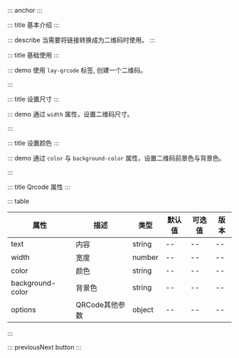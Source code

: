 ::: anchor
:::

::: title 基本介绍
:::

::: describe 当需要将链接转换成为二维码时使用。
:::

::: title 基础使用
:::

::: demo 使用 `lay-qrcode` 标签, 创建一个二维码。

<template>
  <lay-qrcode text="http://www.layui-vue.com"></lay-qrcode>
</template>

<script>
import { ref } from 'vue'

export default {
  setup() {

    return {
    }
  }
}
</script>

:::

::: title 设置尺寸
:::

::: demo 通过 `width` 属性，设置二维码尺寸。

<template>
  <lay-qrcode text="http://www.layui-vue.com" :width="100"></lay-qrcode>
</template>

<script>
import { ref } from 'vue'

export default {
  setup() {

    return {
    }
  }
}
</script>

:::

::: title 设置颜色
:::

::: demo 通过 `color` 与 `background-color` 属性，设置二维码前景色与背景色。

<template>
  <lay-qrcode text="http://www.layui-vue.com" color="#009688"></lay-qrcode>
</template>

<script>
import { ref } from 'vue'

export default {
  setup() {

    return {
    }
  }
}
</script>

:::

::: title Qrcode 属性
:::

::: table

| 属性         | 描述     | 类型    | 默认值    | 可选值                             | 版本    |
| ------------ | -------- | ------- | --------- | ---------------------------------- | ------- |
| text         | 内容     | string  | --  | --  | --      |
| width        | 宽度     | number  | --        | --                    | --      |
| color        | 颜色     | string | --    | --                    | --      |
| background-color       | 背景色     | string | --    | --                      | --      |
| options       | QRCode其他参数     | object | --    | --                      | --      |

:::

::: previousNext button
:::
